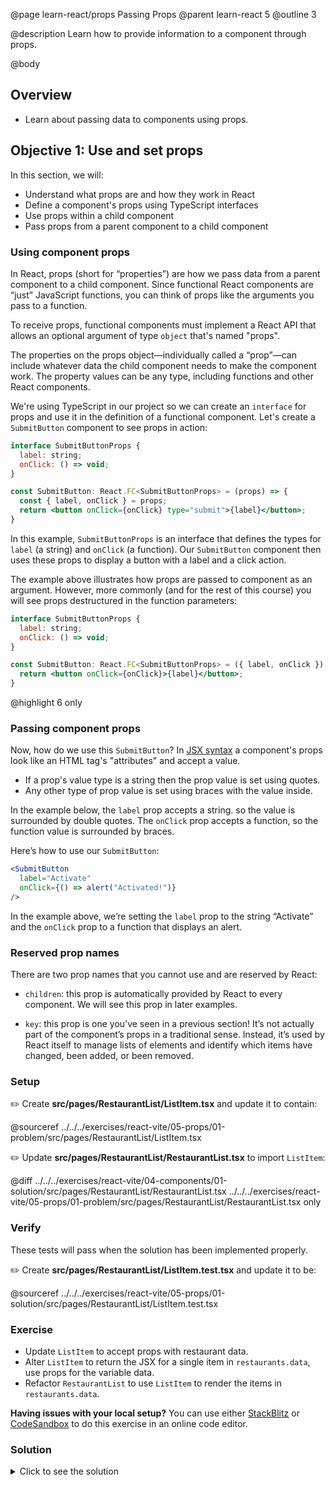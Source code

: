 @page learn-react/props Passing Props
@parent learn-react 5
@outline 3

@description Learn how to provide information to a component through props.

@body

## Overview

- Learn about passing data to components using props.

## Objective 1: Use and set props

In this section, we will:

- Understand what props are and how they work in React
- Define a component's props using TypeScript interfaces
- Use props within a child component
- Pass props from a parent component to a child component

### Using component props

In React, props (short for “properties”) are how we pass data from a parent
component to a child component. Since functional React components are “just”
JavaScript functions, you can think of props like the arguments you pass to
a function.

To receive props, functional components must implement a React API that
allows an optional argument of type `object` that's named "props".

The properties on the props object—individually called a “prop”—can include
whatever data the child component needs to make
the component work. The property values can be any type, including functions and
other React components.

We're using TypeScript in our project so we can create an `interface` for props
and use it in the definition of a functional component. Let's create a `SubmitButton`
component to see props in action:

```jsx
interface SubmitButtonProps {
  label: string;
  onClick: () => void;
}

const SubmitButton: React.FC<SubmitButtonProps> = (props) => {
  const { label, onClick } = props;
  return <button onClick={onClick} type="submit">{label}</button>;
}
```

In this example, `SubmitButtonProps` is an interface that defines the types for
`label` (a string) and `onClick` (a function). Our `SubmitButton` component then
uses these props to display a button with a label and a click action.

The example above illustrates how props are passed to component as an argument.
However, more commonly (and for the rest of this course) you will see props
destructured in the function parameters:

```jsx
interface SubmitButtonProps {
  label: string;
  onClick: () => void;
}

const SubmitButton: React.FC<SubmitButtonProps> = ({ label, onClick }) => {
  return <button onClick={onClick}>{label}</button>;
}
```
@highlight 6 only

### Passing component props

Now, how do we use this `SubmitButton`?
In [JSX syntax](intro-to-jsx.html) a component's props look like an HTML tag's
"attributes" and accept a value.

- If a prop's value type is a string then the prop value is set using quotes.
- Any other type of prop value is set using braces with the value inside.

In the
  example below, the `label` prop accepts a string. so the value is surrounded
  by double quotes. The `onClick` prop accepts a function, so the function value
  is surrounded by braces.

Here’s how to use our `SubmitButton`:

```jsx
<SubmitButton
  label="Activate"
  onClick={() => alert("Activated!")}
/>
```

In the example above, we’re setting the `label` prop to the string “Activate” and the
`onClick` prop to a function that displays an alert.

### Reserved prop names

There are two prop names that you cannot use and are reserved by React:

- `children`: this prop is automatically provided by React to every component. We will see this prop in later examples.

- `key`: this prop is one you’ve seen in a previous section! It’s not actually part of the component’s props in a traditional sense. Instead, it’s used by React itself to manage lists of elements and identify which items have changed, been added, or been removed.

### Setup

✏️ Create **src/pages/RestaurantList/ListItem.tsx** and update it to contain:

@sourceref ../../../exercises/react-vite/05-props/01-problem/src/pages/RestaurantList/ListItem.tsx

✏️ Update **src/pages/RestaurantList/RestaurantList.tsx** to import `ListItem`:

@diff ../../../exercises/react-vite/04-components/01-solution/src/pages/RestaurantList/RestaurantList.tsx ../../../exercises/react-vite/05-props/01-problem/src/pages/RestaurantList/RestaurantList.tsx only

### Verify

These tests will pass when the solution has been implemented properly.

✏️ Create **src/pages/RestaurantList/ListItem.test.tsx** and update it to be:

@sourceref ../../../exercises/react-vite/05-props/01-solution/src/pages/RestaurantList/ListItem.test.tsx

### Exercise

- Update `ListItem` to accept props with restaurant data.
- Alter `ListItem` to return the JSX for a single item in `restaurants.data`,
  use props for the variable data.
- Refactor `RestaurantList` to use `ListItem` to render the items in
  `restaurants.data`.

<strong>Having issues with your local setup?</strong> You can use either
[StackBlitz](https://stackblitz.com/fork/github/bitovi/academy/tree/main/exercises/react-vite/05-props/01-problem?file=src%2Fpages%2FRestaurantList%2FListItem.tsx)
or
[CodeSandbox](https://codesandbox.io/p/devbox/github/bitovi/academy/tree/main/exercises/react-vite/0props/01-problem?file=src%2Fpages%2FRestaurantList%2FListItem.tsx)
to do this exercise in an online code editor.

### Solution

<details>
<summary>Click to see the solution</summary>

✏️ Update **src/pages/RestaurantList/ListItem.tsx** to be:

@diff ../../../exercises/react-vite/05-props/01-problem/src/pages/RestaurantList/ListItem.tsx ../../../exercises/react-vite/05-props/01-solution/src/pages/RestaurantList/ListItem.tsx only

✏️ Update **src/pages/RestaurantList/RestaurantList.tsx** to be:

@diff ../../../exercises/react-vite/05-props/01-problem/src/pages/RestaurantList/RestaurantList.tsx ../../../exercises/react-vite/05-props/01-solution/src/pages/RestaurantList/RestaurantList.tsx only

</details>
